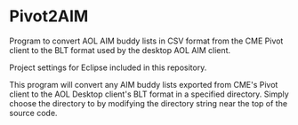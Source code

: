 Pivot2AIM
=========

Program to convert AOL AIM buddy lists in CSV format from the CME Pivot client to the BLT format used by the desktop AOL AIM client.

Project settings for Eclipse included in this repository.

This program will convert any AIM buddy lists exported from CME's Pivot client to the AOL Desktop client's BLT format in a specified directory. Simply choose the directory to by modifying the directory string near the top of the source code.
